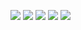 [<img src="https://img.shields.io/badge/Exercism-009CAB?style=for-the-badge&logo=exercism&logoColor=white">](https://exercism.org/profiles/schiban)
[<img src="https://img.shields.io/badge/CodePen-white?style=for-the-badge&logo=codepen&logoColor=black">](https://codepen.io/schiban)
[<img src="https://img.shields.io/badge/-Sololearn-3a464b?style=for-the-badge&logo=Sololearn&logoColor=white">](https://sololearn.com/pt/profile/31163268)
[<img src="https://img.shields.io/badge/Itch.io-FA5C5C?style=for-the-badge&logo=itchdotio&logoColor=white">](https://schiban.itch.io/)
[<img src="https://img.shields.io/badge/freecodecamp-27273D?style=for-the-badge&logo=freecodecamp&logoColor=white)">](https://www.freecodecamp.org/schiban)


<!--
**schiban/schiban** is a ✨ _special_ ✨ repository because its `README.md` (this file) appears on your GitHub profile.

Here are some ideas to get you started:

- 🔭 I’m currently working on ...
- 🌱 I’m currently learning ...
- 👯 I’m looking to collaborate on ...
- 🤔 I’m looking for help with ...
- 💬 Ask me about ...
- 📫 How to reach me: ...
- 😄 Pronouns: ...
- ⚡ Fun fact: ...
.. 
-->
